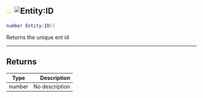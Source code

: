 ## ![shared](../../.gitbook/assets/shared.png) ![Entity](./readme/entity "mention"):ID

```lua
number Entity:ID()
```

Returns the unique ent id

------
## Returns

| Type   | Description |
| ------ | ----------: |
| number | No description |

